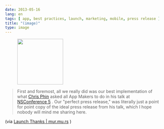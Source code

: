 ```yaml
---
date: 2013-05-16
lang: en
tags: [ app, best practices, launch, marketing, mobile, press release ]
title: "(image)"
type: image
---
```


<figure>
<a
href="https://hugo.ferreira.cc/first-and-foremost-all-we-really-did-was-our-best/attachment/491/"
rel="attachment"><img
src="/wp-content/uploads/2013/05/tumblr_mmwgevnuUF1qz82meo1_1280-150x150.png"
width="150" height="150" /></a></figure>

> First and foremost, all we really did was our best implementation of
> what [Chris Phin](http://app.net/chrisphin) asked all App Makers to do
> in his talk at [NSConference 5](http://nsconference.com/) . Our
> "perfect press release," was literally just a point for point copy of
> the ideal press release from his talk, which I hope nobody will mind
> me sharing here.

(via [Launch Thanks  |  mur.mu.rs](http://mur.mu.rs/611) )


